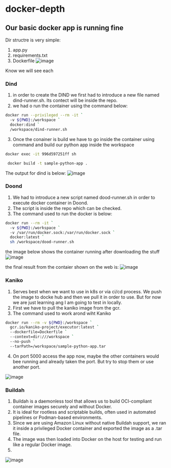 # docker-depth

## Our basic docker app is running fine
Dir structre is very simple:
1. app.py
2. requirements.txt
3. Dockerfile
![image](https://github.com/user-attachments/assets/b460af75-4e5a-4c79-8316-2e3abef04d1e)

Know we will see each 

### Dind
1. in order to create the DIND we first had to introduce a new file named dind-runner.sh. Its contect will be inside the repo.
2. we had o run the container using the command below:

```bash
docker run --privileged --rm -it `
  -v ${PWD}:/workspace `
  docker:dind `
  /workspace/dind-runner.sh
```
3. Once the conainer is build we have to go inside the container using command and build our python app inside the workspace
```bash
docker exec -it 996d597251ff sh
```

```bash
 docker build -t sample-python-app .
```

The output for dind is below:
![image](https://github.com/user-attachments/assets/971be14d-a546-434d-b1bb-67d40739b391)

### Doond
1. We had to introduce a new script named dood-runner.sh in order to execute docker container in Doond.
2. The script is inside the repo which can be checked.
3. The command used to run the docker is below:

```bash
docker run --rm -it `
  -v ${PWD}:/workspace `
  -v /var/run/docker.sock:/var/run/docker.sock `
  docker:latest `
  sh /workspace/dood-runner.sh
```

the image below shows the container running after downloading the stuff 
![image](https://github.com/user-attachments/assets/3b5f46c9-2dea-483c-8bd7-1d9c7904f54a)

the final result from the contaier shown on the web is:
![image](https://github.com/user-attachments/assets/29402b2f-6f2c-4da1-a0d4-196f5fb1c5de)

### Kaniko
1. Serves best when we want to use in k8s or via ci/cd process. We push the image to docke hub and then we pull it in order to use. But for now we are just learning ang I am going to test in locally.
2. First we have to pull the kaniko image from the gcr.
3. The command used to work arond wiht Kaniko
```bash
docker run --rm -v ${PWD}:/workspace `
  gcr.io/kaniko-project/executor:latest `
  --dockerfile=Dockerfile `
  --context=dir:///workspace `
  --no-push `
  --tarPath=/workspace/sample-python-app.tar
```
4. On port 5000 access the app now, maybe the other containers would bee running and already taken the port. But try to stop them or use another port.

![image](https://github.com/user-attachments/assets/22b8c09d-1f75-40b8-90b5-5ee0280f9b24)

### Buildah
1. Buildah is a daemonless tool that allows us to build OCI-compliant container images securely and without Docker.
2. It is ideal for rootless and scriptable builds, often used in automated pipelines or Podman-based environments.
3. Since we are using Amazon Linux without native Buildah support, we ran it inside a privileged Docker container and exported the image as a .tar file.
4. The image was then loaded into Docker on the host for testing and run like a regular Docker image.
5. 
![image](https://github.com/user-attachments/assets/30c01332-4082-4637-a3f0-ce56318b6aed)

